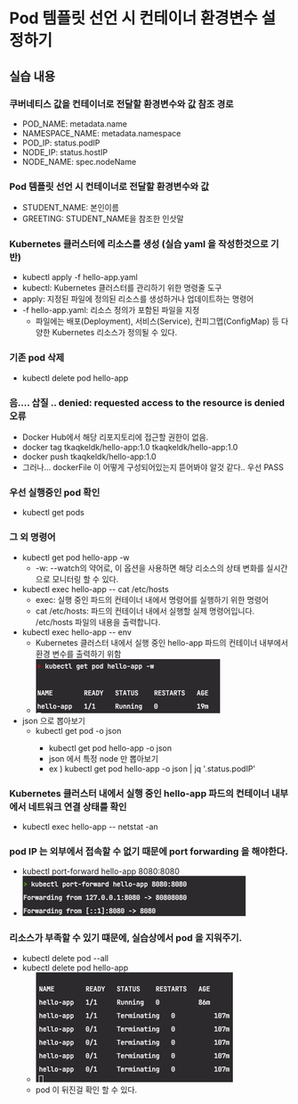 # Pod 템플릿 선언 시 컨테이너 환경변수 설정하기

## 실습 내용
### 쿠버네티스 값을 컨테이너로 전달할 환경변수와 값 참조 경로
- POD_NAME: metadata.name
- NAMESPACE_NAME: metadata.namespace
- POD_IP: status.podIP
- NODE_IP: status.hostIP
- NODE_NAME: spec.nodeName

### Pod 템플릿 선언 시 컨테이너로 전달할 환경변수와 값
- STUDENT_NAME: 본인이름
- GREETING: STUDENT_NAME을 참조한 인삿말

### Kubernetes 클러스터에 리소스를 생성 (실습 yaml 을 작성한것으로 기반)
-  kubectl apply -f hello-app.yaml
- kubectl: Kubernetes 클러스터를 관리하기 위한 명령줄 도구
- apply: 지정된 파일에 정의된 리소스를 생성하거나 업데이트하는 명령어
- -f hello-app.yaml: 리소스 정의가 포함된 파일을 지정
    - 파일에는 배포(Deployment), 서비스(Service), 컨피그맵(ConfigMap) 등 다양한 Kubernetes 리소스가 정의될 수 있다.

### 기존 pod 삭제
- kubectl delete pod hello-app

### 음.... 삽질 .. denied: requested access to the resource is denied 오류
- Docker Hub에서 해당 리포지토리에 접근할 권한이 없음.
- docker tag tkaqkeldk/hello-app:1.0 tkaqkeldk/hello-app:1.0
- docker push tkaqkeldk/hello-app:1.0
- 그러나... dockerFile 이 어떻게 구성되어있는지 뜯어봐야 알것 같다.. 우선 PASS

### 우선 실행중인 pod 확인
- kubectl get pods

### 그 외 명령어
- kubectl get pod hello-app -w
    - -w: --watch의 약어로, 이 옵션을 사용하면 해당 리소스의 상태 변화를 실시간으로 모니터링 할 수 있다.
- kubectl exec hello-app -- cat /etc/hosts
    - exec: 실행 중인 파드의 컨테이너 내에서 명령어를 실행하기 위한 명령어
    - cat /etc/hosts: 파드의 컨테이너 내에서 실행할 실제 명령어입니다. /etc/hosts 파일의 내용을 출력합니다.
- kubectl exec hello-app -- env
    - Kubernetes 클러스터 내에서 실행 중인 hello-app 파드의 컨테이너 내부에서 환경 변수를 출력하기 위함
    - ![img.png](img.png)
- json 으로 뽑아보기
    - kubectl get pod <pod-name> -o json
        - kubectl get pod hello-app -o json
        - json 에서 특정 node 만 뽑아보기
        - ex ) kubectl get pod hello-app -o json | jq '.status.podIP'

### Kubernetes 클러스터 내에서 실행 중인 hello-app 파드의 컨테이너 내부에서 네트워크 연결 상태를 확인
- kubectl exec hello-app -- netstat -an

### pod IP 는 외부에서 접속할 수 없기 때문에 port forwarding 을 해야한다.
- kubectl port-forward hello-app 8080:8080
- ![img_1.png](img_1.png)

### 리소스가 부족할 수 있기 떄문에, 실습상에서 pod 을 지워주기.
- kubectl delete pod --all
- kubectl delete pod hello-app
    - ![img_2.png](img_2.png)
    - pod 이 뒤진걸 확인 할 수 있다.

